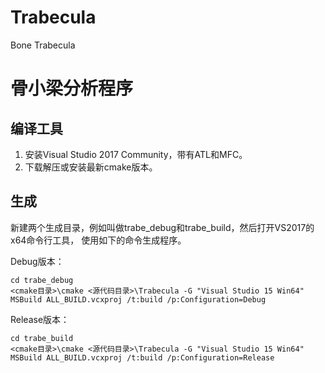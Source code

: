 ﻿# Trabecula
Bone Trabecula

# 骨小梁分析程序

## 编译工具

1. 安装Visual Studio 2017 Community，带有ATL和MFC。
1. 下载解压或安装最新cmake版本。

## 生成

新建两个生成目录，例如叫做trabe_debug和trabe_build，然后打开VS2017的x64命令行工具，
使用如下的命令生成程序。

Debug版本：

```
cd trabe_debug
<cmake目录>\cmake <源代码目录>\Trabecula -G "Visual Studio 15 Win64"
MSBuild ALL_BUILD.vcxproj /t:build /p:Configuration=Debug
```

Release版本：

```
cd trabe_build
<cmake目录>\cmake <源代码目录>\Trabecula -G "Visual Studio 15 Win64"
MSBuild ALL_BUILD.vcxproj /t:build /p:Configuration=Release
```
